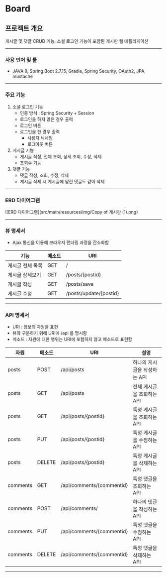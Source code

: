 # Board

## 프로젝트 개요

게시글 및 댓글 CRUD 기능, 소셜 로그인 기능이 포함된 게시판 웹 애플리케이션

---

### 사용 언어 및 툴

- JAVA 8, Spring Boot 2.7.15, Gradle, Spring Security, OAuth2, JPA, mustache

---

### 주요 기능

1. 소셜 로그인 기능
    - 인증 방식 : Spring Security + Session
    - 로그인을 하지 않은 경우 출력
    - 로그인 버튼
    - 로그인을 한 경우 출력
        - 사용자 닉네임
        - 로그아웃 버튼
2. 게시글 기능
    - 게시글 작성, 전체 조회, 상세 조회, 수정, 삭제
    - 조회수 기능
3. 댓글 기능
    - 댓글 작성, 조회, 수정, 삭제
    - 게시글 삭제 시 게시글에 달린 댓글도 같이 삭제

---

### ERD 다이어그램

![ERD 다이어그램](src/main/resources/img/Copy of 게시판 (1).png)

---

### 뷰 명세서

- Ajax 통신을 이용해 브라우저 랜더링 과정을 간소화함

| 기능        | 메소드 | URI                    |
|-----------|-----|------------------------|
| 게시글 전체 목록 | GET | /                      |
| 게시글 상세보기  | GET | /posts/{postid}        |
| 게시글 작성    | GET | /posts/save            |
| 게시글 수정    | GET | /posts/update/{postid} |

---

### API 명세서

- URI : 정보의 자원을 표현
- 뷰와 구분하기 위해 URI에 /api 를 명시함
- 메소드 : 자원에 대한 행위는 URI에 포함하지 않고 메소드로 표현함

| 자원       | 메소드    | URI                       | 설명                |
|----------|--------|---------------------------|-------------------|
| posts    | POST   | /api/posts                | 하나의 게시글을 작성하는 API |
| posts    | GET    | /api/posts                | 전체 게시글을 조회하는 API  |
| posts    | GET    | /api/posts/{postid}       | 특정 게시글을 조회하는 API  |
| posts    | PUT    | /api/posts/{postid}       | 특정 게시글을 수정하는 API  |
| posts    | DELETE | /api/posts/{postid}       | 특정 게시글을 삭제하는 API  |
| comments | GET    | /api/comments/{commentid} | 특정 댓글을 조회하는 API   |
| comments | POST   | /api/comments/            | 하나의 댓글을 작성하는 API  |
| comments | PUT    | /api/comments/{commentid} | 특정 댓글을 수정하는 API   |
| comments | DELETE | /api/comments/{commentid} | 특정 댓글을 삭제하는 API   |

---

